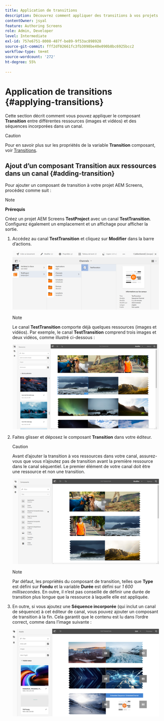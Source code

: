 ```yaml
---
title: Application de transitions
description: Découvrez comment appliquer des transitions à vos projets AEM Screens.
contentOwner: jsyal
feature: Authoring Screens
role: Admin, Developer
level: Intermediate
exl-id: 757e6751-8008-487f-be89-9f53ac898928
source-git-commit: fff2df02661fc3fb3098be40e090b8bc6925bcc2
workflow-type: tm+mt
source-wordcount: '272'
ht-degree: 55%

---
```


# Application de transitions {#applying-transitions}

Cette section décrit comment vous pouvez appliquer le composant **Transition** entre différentes ressources (images et vidéos) et des séquences incorporées dans un canal.

>[!CAUTION]
>
>Pour en savoir plus sur les propriétés de la variable **Transition** composant, voir [Transitions](adding-components-to-a-channel.md#transition).

## Ajout d’un composant Transition aux ressources dans un canal {#adding-transition}

Pour ajouter un composant de transition à votre projet AEM Screens, procédez comme suit :

>[!NOTE]
>
>**Prérequis**
>
>Créez un projet AEM Screens **TestProject** avec un canal **TestTransition**. Configurez également un emplacement et un affichage pour afficher la sortie.

1. Accédez au canal **TestTransition** et cliquez sur **Modifier** dans la barre d’actions.

   ![image1](assets/transitions1.png)

   >[!NOTE]
   >
   >Le canal **TestTransition** comporte déjà quelques ressources (images et vidéos). Par exemple, le canal **TestTransition** comprend trois images et deux vidéos, comme illustré ci-dessous :

   ![image2](assets/transitions2.png)


1. Faites glisser et déposez le composant **Transition** dans votre éditeur.

   >[!CAUTION]
   >
   >Avant d’ajouter la transition à vos ressources dans votre canal, assurez-vous que vous n’ajoutez pas de transition avant la première ressource dans le canal séquentiel. Le premier élément de votre canal doit être une ressource et non une transition.

   ![image3](assets/transitions3.png)

   >[!NOTE]
   >
   >Par défaut, les propriétés du composant de transition, telles que **Type** est défini sur **Fondu** et la variable **Durée** est défini sur *1 600 millisecondes*. En outre, il n’est pas conseillé de définir une durée de transition plus longue que la ressource à laquelle elle est appliquée.

1. En outre, si vous ajoutez une **Séquence incorporée** (qui inclut un canal de séquence) à cet éditeur de canal, vous pouvez ajouter un composant de transition à la fin. Cela garantit que le contenu est lu dans l’ordre correct, comme dans l’image suivante :

   ![image3](assets/transitions5.png)
